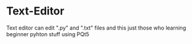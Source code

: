 # Text-Editor
Text editor can edit  ".py"  and   ".txt" files and this just those who learning beginner pyhton stuff using PQt5
